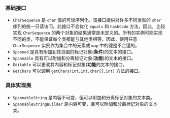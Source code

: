 ### 基础接口

* `CharSequence` 是 `char` 值的可读序列化。该接口提供对许多不同类型的 `char` 序列的统一只读访问。此接口不会优化 `equals` 和 `hashCode` 方法，因此，比较实现 `CharSequence` 的两个对象的结果通常是未定义的。所有的实例可能实现不同的类，不能保证每个类都能与其他类相等，因此，使用任意 `CharSequence` 实例作为集合中的元素或 `map` 中的键是不合适的。
* `Spanned` 是具有附加到其范围的标记对象(**条件**)的文本的接口。
* `Spannable` 具有可以附加和分离标记对象(**功能**)的文本的接口。
* `Editable` 可以更改其内容和标记对象(**功能**的文本的接口。
* `GetChars` 可以调用 `getChars(int,int,char[],int)` 方法的接口。

### 具体实现类

* `SpannableString` 是内容不可变，但可以附加和分离标记对象的文本类。
* `SpannableStringBuilder` 是内容可变，且可以附加和分离标记对象的文本类。



